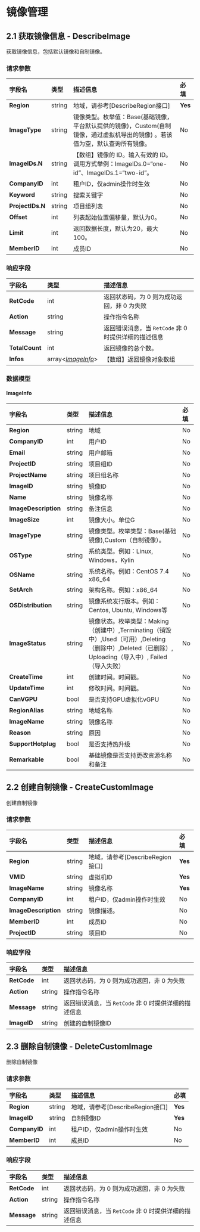 



# 镜像管理


    
    
## 2.1 获取镜像信息 - DescribeImage

获取镜像信息，包括默认镜像和自制镜像。

### 请求参数



| 字段名 | 类型 | 描述信息 | 必填 |
|:---|:---|:---|:---|
| **Region** | string | 地域，请参考[DescribeRegion接口] | **Yes** |
| **ImageType** | string | 镜像类型。枚举值：Base(基础镜像，平台默认提供的镜像)，Custom(自制镜像，通过虚拟机导出的镜像) 。若该值为空，默认查询所有镜像。 | No |
| **ImageIDs.N** | string | 【数组】镜像的 ID。输入有效的 ID。调用方式举例：ImageIDs.0=“one-id”、ImageIDs.1=“two-id”。 | No |
| **CompanyID** | int | 租户ID，仅admin操作时生效 | No |
| **Keyword** | string | 搜索关键字 | No |
| **ProjectIDs.N** | string | 项目组列表 | No |
| **Offset** | int | 列表起始位置偏移量，默认为0。 | No |
| **Limit** | int | 返回数据长度，默认为20，最大100。 | No |
| **MemberID** | int | 成员ID | No |

### 响应字段



| 字段名 | 类型 | 描述信息 |
|:---|:---|:---|
| **RetCode** | int | 返回状态码，为 0 则为成功返回，非 0 为失败 | 
| **Action** | string | 操作指令名称 | 
| **Message** | string | 返回错误消息，当 `RetCode` 非 0 时提供详细的描述信息 |
| **TotalCount** | int | 返回镜像的总个数。 | 
| **Infos** | array<[*ImageInfo*](#ImageInfo)> | 【数组】返回镜像对象数组 | 



### 数据模型

#### ImageInfo

| 字段名 | 类型 | 描述信息 | 必填 |
|:---|:---|:---|:---|
| **Region** | string | 地域 | No |
| **CompanyID** | int | 用户ID | No |
| **Email** | string | 用户邮箱 | No |
| **ProjectID** | string | 项目组ID | No |
| **ProjectName** | string | 项目组名称 | No |
| **ImageID** | string | 镜像ID | No |
| **Name** | string | 镜像名称 | No |
| **ImageDescription** | string | 备注信息 | No |
| **ImageSize** | int | 镜像大小。单位G | No |
| **ImageType** | string | 镜像类型。枚举类型：Base(基础镜像),Custom（自制镜像）。 | No |
| **OSType** | string | 系统类型。例如：Linux, Windows，Kylin | No |
| **OSName** | string | 系统名称。例如：CentOS 7.4 x86_64 | No |
| **SetArch** | string | 架构名称。例如：x86_64 | No |
| **OSDistribution** | string | 镜像系统发行版本。例如：Centos, Ubuntu, Windows等 | No |
| **ImageStatus** | string | 镜像状态。枚举类型：Making（创建中）,Terminating（销毁中）,Used（可用）,Deleting（删除中）,Deleted（已删除）, Uploading（导入中）, Failed（导入失败） | No |
| **CreateTime** | int | 创建时间。时间戳。 | No |
| **UpdateTime** | int | 修改时间。时间戳。 | No |
| **CanVGPU** | bool | 是否支持GPU虚拟化vGPU | No |
| **RegionAlias** | string | 地域名称 | No |
| **ImageName** | string | 镜像名称 | No |
| **Reason** | string | 原因 | No |
| **SupportHotplug** | bool | 是否支持热升级 | No |
| **Remarkable** | bool | 基础镜像是否支持更改资源名称和备注 | No |

    
## 2.2 创建自制镜像 - CreateCustomImage

创建自制镜像

### 请求参数



| 字段名 | 类型 | 描述信息 | 必填 |
|:---|:---|:---|:---|
| **Region** | string | 地域，请参考[DescribeRegion接口] | **Yes** |
| **VMID** | string | 虚拟机ID | **Yes** |
| **ImageName** | string | 镜像名称 | **Yes** |
| **CompanyID** | int | 租户ID，仅admin操作时生效 | No |
| **ImageDescription** | string | 镜像描述。 | No |
| **MemberID** | int | 成员ID | No |
| **ProjectID** | string | 项目ID | No |

### 响应字段



| 字段名 | 类型 | 描述信息 | 
|:---|:---|:---|
| **RetCode** | int | 返回状态码，为 0 则为成功返回，非 0 为失败 | 
| **Action** | string | 操作指令名称 | 
| **Message** | string | 返回错误消息，当 `RetCode` 非 0 时提供详细的描述信息 | 
| **ImageID** | string | 创建的自制镜像ID | 





    
    
## 2.3 删除自制镜像 - DeleteCustomImage

删除自制镜像

### 请求参数



| 字段名 | 类型 | 描述信息 | 必填 |
|:---|:---|:---|:---|
| **Region** | string | 地域，请参考[DescribeRegion接口] | **Yes** |
| **ImageID** | string | 自制镜像ID | **Yes** |
| **CompanyID** | int | 租户ID，仅admin操作时生效 | No |
| **MemberID** | int | 成员ID | No |

### 响应字段



| 字段名 | 类型 | 描述信息 |
|:---|:---|:---|
| **RetCode** | int | 返回状态码，为 0 则为成功返回，非 0 为失败 | 
| **Action** | string | 操作指令名称 | 
| **Message** | string | 返回错误消息，当 `RetCode` 非 0 时提供详细的描述信息 |







